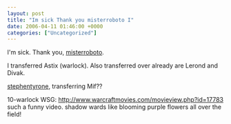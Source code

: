 ```yaml
---
layout: post
title: "Im sick Thank you misterroboto I"
date: 2006-04-11 01:46:00 +0000
categories: ["Uncategorized"]
---
```


I'm sick. Thank you, [misterroboto](http://misterroboto.livejournal.com/).

I transferred Astix (warlock). Also transferred over already are Lerond and Divak. 

[stephentyrone](http://stephentyrone.livejournal.com/), transferring Mif??

10-warlock WSG: http://www.warcraftmovies.com/movieview.php?id=17783
such a funny video. shadow wards like blooming purple flowers all over the field!